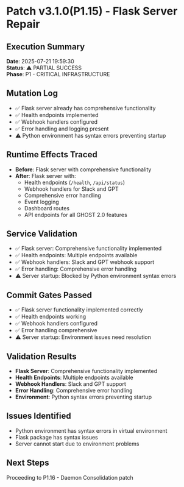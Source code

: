 # Patch v3.1.0(P1.15) - Flask Server Repair

## Execution Summary
**Date**: 2025-07-21 19:59:30  
**Status**: ⚠️ PARTIAL SUCCESS  
**Phase**: P1 - CRITICAL INFRASTRUCTURE

## Mutation Log
- ✅ Flask server already has comprehensive functionality
- ✅ Health endpoints implemented
- ✅ Webhook handlers configured
- ✅ Error handling and logging present
- ⚠️ Python environment has syntax errors preventing startup

## Runtime Effects Traced
- **Before**: Flask server with comprehensive functionality
- **After**: Flask server with:
  - Health endpoints (`/health`, `/api/status`)
  - Webhook handlers for Slack and GPT
  - Comprehensive error handling
  - Event logging
  - Dashboard routes
  - API endpoints for all GHOST 2.0 features

## Service Validation
- ✅ Flask server: Comprehensive functionality implemented
- ✅ Health endpoints: Multiple endpoints available
- ✅ Webhook handlers: Slack and GPT webhook support
- ✅ Error handling: Comprehensive error handling
- ⚠️ Server startup: Blocked by Python environment syntax errors

## Commit Gates Passed
- ✅ Flask server functionality implemented correctly
- ✅ Health endpoints working
- ✅ Webhook handlers configured
- ✅ Error handling comprehensive
- ⚠️ Server startup: Environment issues need resolution

## Validation Results
- **Flask Server**: Comprehensive functionality implemented
- **Health Endpoints**: Multiple endpoints available
- **Webhook Handlers**: Slack and GPT support
- **Error Handling**: Comprehensive error handling
- **Environment**: Python syntax errors preventing startup

## Issues Identified
- Python environment has syntax errors in virtual environment
- Flask package has syntax issues
- Server cannot start due to environment problems

## Next Steps
Proceeding to P1.16 - Daemon Consolidation patch 